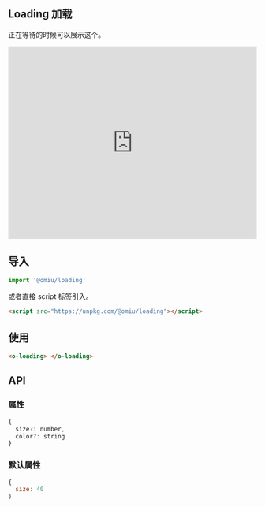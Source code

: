 ## Loading 加载

正在等待的时候可以展示这个。

<iframe height="391" style="width: 100%;" scrolling="no" title="OMIU Loading" src="https://codepen.io/omijs/embed/oNjZRwO?height=391&theme-id=default&default-tab=html,result" frameborder="no" allowtransparency="true" allowfullscreen="true" loading="lazy">
  See the Pen <a href='https://codepen.io/omijs/pen/oNjZRwO'>OMIU Checkbox</a> by OMI
  (<a href='https://codepen.io/omijs'>@omijs</a>) on <a href='https://codepen.io'>CodePen</a>.
</iframe>

## 导入

```js
import '@omiu/loading'
```

或者直接 script 标签引入。


```html
<script src="https://unpkg.com/@omiu/loading"></script>
```

## 使用

```html
<o-loading> </o-loading>
```


## API

### 属性

```jsx
{
  size?: number,
  color?: string
}
```

### 默认属性
```jsx
{
  size: 40
)
```
